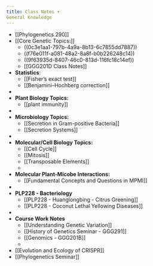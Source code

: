 ```yaml
---
title: Class Notes + 
General Knowledge
---
```


- [[Phylogenetics 290]]
- [[Core Genetic Topics:]]
	- ((0c3e1aa1-797b-4a9a-8b13-6c7855dd7887))
	- ((f76e011f-a081-48a2-8a8f-b0b226248c14))
	- ((9f63935d-8407-46c0-813d-116fc18c14ef))
	- [[GGG201D Class Notes]]
- **Statistics**:
	- [[Fisher’s exact test]]
	- [[Benjamini–Hochberg correction]]
-
- **Plant Biology Topics:**
	- [[plant immunity]]
-
- **Microbiology Topics:**
	- [[Secretion in Gram-positive Bacteria]]
	- [[Secretion Systems]]
-
- **Molecular/Cell Biology Topics:**
	- [[Cell Cycle]]
	- [[Mitosis]]
	- [[Transposable Elements]]
	-
- **Molecular Plant-Micobe Interactions:**
	- [[Fundamental Concepts and Questions in MPMI]]
-
- **PLP228 - Bacteriology**
	- [[PLP228 - Huanglongbing - Citrus Greening]]
	- [[PLP228 - Coconut Lethal Yellowing Diseases]]
-
- **Course Work Notes**
	- [[Understanding Genetic Variation]]
	- [[History of Genetics Seminar - GGG291]]
	- [[Genomics - GGG201B]]
	-
- [[Evolution and Ecology of CRISPR]]
- [[Phylogenetics Seminar]]